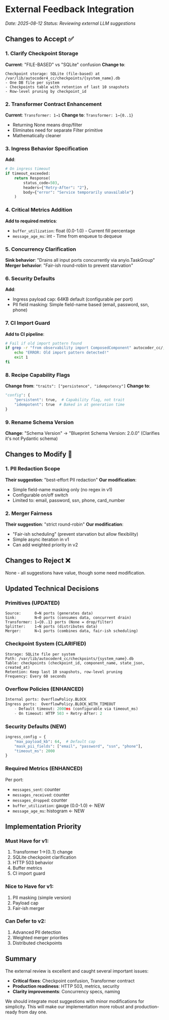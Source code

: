 # External Feedback Integration

*Date: 2025-08-12*
*Status: Reviewing external LLM suggestions*

## Changes to Accept ✅

### 1. Clarify Checkpoint Storage
**Current**: "FILE-BASED" vs "SQLite" confusion
**Change to**: 
```
Checkpoint storage: SQLite (file-based) at /var/lib/autocoder4_cc/checkpoints/{system_name}.db
- One DB file per system
- Checkpoints table with retention of last 10 snapshots
- Row-level pruning by checkpoint_id
```

### 2. Transformer Contract Enhancement
**Current**: `Transformer: 1→1`
**Change to**: `Transformer: 1→{0..1}` 
- Returning None means drop/filter
- Eliminates need for separate Filter primitive
- Mathematically cleaner

### 3. Ingress Behavior Specification
**Add**:
```python
# On ingress timeout
if timeout_exceeded:
    return Response(
        status_code=503,
        headers={"Retry-After": "2"},
        body={"error": "Service temporarily unavailable"}
    )
```

### 4. Critical Metrics Addition
**Add to required metrics**:
- `buffer_utilization`: float (0.0-1.0) - Current fill percentage
- `message_age_ms`: int - Time from enqueue to dequeue

### 5. Concurrency Clarification
**Sink behavior**: "Drains all input ports concurrently via anyio.TaskGroup"
**Merger behavior**: "Fair-ish round-robin to prevent starvation"

### 6. Security Defaults
**Add**:
- Ingress payload cap: 64KB default (configurable per port)
- PII field masking: Simple field-name based (email, password, ssn, phone)

### 7. CI Import Guard
**Add to CI pipeline**:
```bash
# Fail if old import pattern found
if grep -r "from observability import ComposedComponent" autocoder_cc/; then
    echo "ERROR: Old import pattern detected!"
    exit 1
fi
```

### 8. Recipe Capability Flags
**Change from**: `"traits": ["persistence", "idempotency"]`
**Change to**:
```python
"config": {
    "persistent": true,  # Capability flag, not trait
    "idempotent": true  # Baked in at generation time
}
```

### 9. Rename Schema Version
**Change**: "Schema Version" → "Blueprint Schema Version: 2.0.0"
(Clarifies it's not Pydantic schema)

## Changes to Modify 🔧

### 1. PII Redaction Scope
**Their suggestion**: "best-effort PII redaction"
**Our modification**: 
- Simple field-name masking only (no regex in v1)
- Configurable on/off switch
- Limited to: email, password, ssn, phone, card_number

### 2. Merger Fairness
**Their suggestion**: "strict round-robin"
**Our modification**: 
- "Fair-ish scheduling" (prevent starvation but allow flexibility)
- Simple async iteration in v1
- Can add weighted priority in v2

## Changes to Reject ❌

None - all suggestions have value, though some need modification.

## Updated Technical Decisions

### Primitives (UPDATED)
```
Source:      0→N ports (generates data)
Sink:        N→0 ports (consumes data, concurrent drain)
Transformer: 1→{0..1} ports (None = drop/filter)
Splitter:    1→N ports (distributes data)
Merger:      N→1 ports (combines data, fair-ish scheduling)
```

### Checkpoint System (CLARIFIED)
```
Storage: SQLite file per system
Path: /var/lib/autocoder4_cc/checkpoints/{system_name}.db
Table: checkpoints (checkpoint_id, component_name, state_json, created_at)
Retention: Keep last 10 snapshots, row-level pruning
Frequency: Every 60 seconds
```

### Overflow Policies (ENHANCED)
```python
Internal ports: OverflowPolicy.BLOCK
Ingress ports:  OverflowPolicy.BLOCK_WITH_TIMEOUT
    - Default timeout: 2000ms (configurable via timeout_ms)
    - On timeout: HTTP 503 + Retry-After: 2
```

### Security Defaults (NEW)
```python
ingress_config = {
    "max_payload_kb": 64,  # Default cap
    "mask_pii_fields": ["email", "password", "ssn", "phone"],
    "timeout_ms": 2000
}
```

### Required Metrics (ENHANCED)
Per port:
- `messages_sent`: counter
- `messages_received`: counter
- `messages_dropped`: counter
- `buffer_utilization`: gauge (0.0-1.0) ← NEW
- `message_age_ms`: histogram ← NEW

## Implementation Priority

### Must Have for v1:
1. Transformer 1→{0..1} change
2. SQLite checkpoint clarification
3. HTTP 503 behavior
4. Buffer metrics
5. CI import guard

### Nice to Have for v1:
1. PII masking (simple version)
2. Payload cap
3. Fair-ish merger

### Can Defer to v2:
1. Advanced PII detection
2. Weighted merger priorities
3. Distributed checkpoints

## Summary

The external review is excellent and caught several important issues:
- **Critical fixes**: Checkpoint confusion, Transformer contract
- **Production readiness**: HTTP 503, metrics, security
- **Clarity improvements**: Concurrency specs, naming

We should integrate most suggestions with minor modifications for simplicity. This will make our implementation more robust and production-ready from day one.